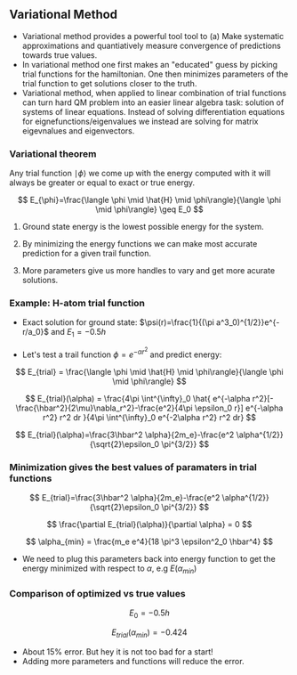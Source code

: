 
## Variational Method

- Variational method provides a powerful tool tool to (a) Make systematic  approximations and quantiatively measure convergence of predictions towards true values.
- In variational method one first makes an "educated" guess by picking trial functions for the hamiltonian. One then minimizes parameters of the trial function to get solutions closer to the truth.
- Variational method, when applied to linear combination of trial functions can turn hard QM problem into an easier linear algebra task: solution of systems of linear equations. Instead of solving differentiation equations for eignefunctions/eigenvalues we instead are solving for matrix eigevnalues and eigenvectors.

### Variational theorem

Any trial function $\mid \phi \rangle$ we come up with the energy computed with it will always be greater or equal to exact or true energy.

$$
E_{\phi}=\frac{\langle \phi \mid \hat{H}  \mid \phi\rangle}{\langle \phi \mid \phi\rangle} \geq E_0
$$


1. Ground state energy is the lowest possible energy for the system.

2. By minimizing the energy functions we can make most accurate prediction for a given trail function.

3. More parameters give us more handles to vary and get more acurate solutions.

### Example: H-atom trial function

- Exact solution for ground state: $\psi(r)=\frac{1}{(\pi a^3_0)^{1/2}}e^{-r/a_0}$ and $E_1 = -0.5 h$

- Let's test a trail function $\phi=e^{-\alpha r^2}$  and predict energy:


$$
E_{trial} = \frac{\langle \phi \mid \hat{H}  \mid \phi\rangle}{\langle \phi \mid \phi\rangle}
$$


$$
E_{trial}(\alpha) = \frac{4\pi \int^{\infty}_0 \hat{ e^{-\alpha r^2}[-\frac{\hbar^2}{2\mu}\nabla_r^2}-\frac{e^2}{4\pi \epsilon_0 r}] e^{-\alpha r^2} r^2 dr }{4\pi \int^{\infty}_0 e^{-2\alpha r^2} r^2 dr}
$$


$$
E_{trial}(\alpha)=\frac{3\hbar^2 \alpha}{2m_e}-\frac{e^2 \alpha^{1/2}}{\sqrt{2}\epsilon_0 \pi^{3/2}}
$$



### Minimization gives the best values of paramaters in trial functions

$$
E_{trial}=\frac{3\hbar^2 \alpha}{2m_e}-\frac{e^2 \alpha^{1/2}}{\sqrt{2}\epsilon_0 \pi^{3/2}}
$$

$$
\frac{\partial E_{trial}(\alpha)}{\partial \alpha} = 0
$$

$$
\alpha_{min} = \frac{m_e e^4}{18 \pi^3 \epsilon^2_0 \hbar^4}
$$

- We need to plug this parameters back into energy function to get the  energy minimized with respect to $\alpha$, e.g $E(\alpha_{min})$

### Comparison of optimized vs true values

$$
E_0 = -0.5 h
$$


$$
E_{trial}(\alpha_{min}) = -0.424
$$

- About 15% error. But hey it is not too bad for a start!
- Adding more parameters and functions will reduce the error.
